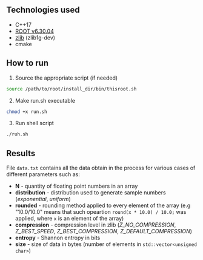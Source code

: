 ## Technologies used
- C++17
- [ROOT v6.30.04](https://root.cern/install/)
- [zlib](https://www.zlib.net/) (zlib1g-dev)
- cmake
 
## How to run
1. Source the appropriate script (if needed)
```bash
source /path/to/root/install_dir/bin/thisroot.sh
```
2.  Make run.sh executable
```bash
chmod +x run.sh
```
3.  Run shell script
```bash
./ruh.sh
``` 

## Results

File `data.txt` contains all the data obtain in the process for various cases of different parameters such as: 
- **N** - quantity of floating point numbers in an array
- **distribution** - distribution used to generate sample numbers (*exponential*, *uniform*)
- **rounded** - rounding method applied to every element of the array (e.g "10.0/10.0" means that such opeartion `round(x * 10.0) / 10.0;` was applied, where `x` is an element of the array)
- **compression** - compression level in zlib (*Z_NO_COMPRESSION*, *Z_BEST_SPEED*, *Z_BEST_COMPRESSION*, *Z_DEFAULT_COMPRESSION*)
- **entropy** - Shannon entropy in bits
- **size** - size of data in bytes (number of elements in `std::vector<unsigned char>`)
